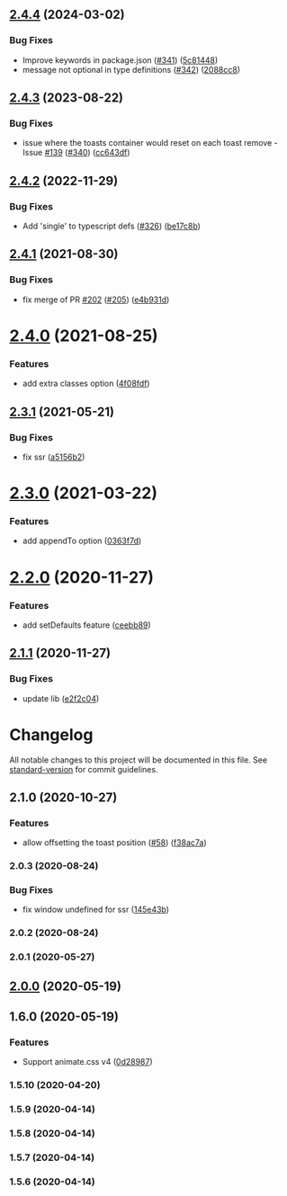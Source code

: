 ## [2.4.4](https://github.com/rfoel/bulma-toast/compare/v2.4.3...v2.4.4) (2024-03-02)


### Bug Fixes

* Improve keywords in package.json ([#341](https://github.com/rfoel/bulma-toast/issues/341)) ([5c81448](https://github.com/rfoel/bulma-toast/commit/5c814483cd23de479b5c151e2eca57dbd95201c8))
* message not optional in type definitions ([#342](https://github.com/rfoel/bulma-toast/issues/342)) ([2088cc8](https://github.com/rfoel/bulma-toast/commit/2088cc847fe7ad62c456ec368b587078644def37))

## [2.4.3](https://github.com/rfoel/bulma-toast/compare/v2.4.2...v2.4.3) (2023-08-22)


### Bug Fixes

* issue where the toasts container would reset on each toast remove - Issue [#139](https://github.com/rfoel/bulma-toast/issues/139) ([#340](https://github.com/rfoel/bulma-toast/issues/340)) ([cc643df](https://github.com/rfoel/bulma-toast/commit/cc643df059607f6cb8bfa8c58ac86791a2c0dd1f))

## [2.4.2](https://github.com/rfoel/bulma-toast/compare/v2.4.1...v2.4.2) (2022-11-29)


### Bug Fixes

* Add 'single' to typescript defs ([#326](https://github.com/rfoel/bulma-toast/issues/326)) ([be17c8b](https://github.com/rfoel/bulma-toast/commit/be17c8bd9215a3a13dc89bd3b5ddeab8b5b0a157))

## [2.4.1](https://github.com/rfoel/bulma-toast/compare/v2.4.0...v2.4.1) (2021-08-30)


### Bug Fixes

* fix merge of PR [#202](https://github.com/rfoel/bulma-toast/issues/202) ([#205](https://github.com/rfoel/bulma-toast/issues/205)) ([e4b931d](https://github.com/rfoel/bulma-toast/commit/e4b931dcc1947ade62f1513c15a79a40062916fe))

# [2.4.0](https://github.com/rfoel/bulma-toast/compare/v2.3.1...v2.4.0) (2021-08-25)


### Features

* add extra classes option ([4f08fdf](https://github.com/rfoel/bulma-toast/commit/4f08fdf9f930b112ccdfc12f05b8d08050731fa1))

## [2.3.1](https://github.com/rfoel/bulma-toast/compare/v2.3.0...v2.3.1) (2021-05-21)


### Bug Fixes

* fix ssr ([a5156b2](https://github.com/rfoel/bulma-toast/commit/a5156b2f50d8b2de8c928cc058aeac55cf53fdf4))

# [2.3.0](https://github.com/rfoel/bulma-toast/compare/v2.2.0...v2.3.0) (2021-03-22)


### Features

* add appendTo option ([0363f7d](https://github.com/rfoel/bulma-toast/commit/0363f7dbbd66016118376e7e108dd58c69045fd3))

# [2.2.0](https://github.com/rfoel/bulma-toast/compare/v2.1.0...v2.2.0) (2020-11-27)


### Features

* add setDefaults feature ([ceebb89](https://github.com/rfoel/bulma-toast/commit/ceebb8950e5d6f22d29e007115ecf5aa89b5065c))

## [2.1.1](https://github.com/rfoel/bulma-toast/compare/v2.1.0...v2.1.1) (2020-11-27)


### Bug Fixes

* update lib ([e2f2c04](https://github.com/rfoel/bulma-toast/commit/e2f2c044ab4a0e4ca2f51aafc951f1e6985699f3))

# Changelog

All notable changes to this project will be documented in this file. See [standard-version](https://github.com/conventional-changelog/standard-version) for commit guidelines.

## 2.1.0 (2020-10-27)


### Features

* allow offsetting the toast position ([#58](https://github.com/rfoel/bulma-toast/issues/58)) ([f38ac7a](https://github.com/rfoel/bulma-toast/commit/f38ac7a9b4a274f78cc8d98f47a45f6d4807288a))

### 2.0.3 (2020-08-24)


### Bug Fixes

* fix window undefined for ssr ([145e43b](https://github.com/rfoel/bulma-toast/commit/145e43b7388ea235eae1f1366591bb95f64fd387))

### 2.0.2 (2020-08-24)

### 2.0.1 (2020-05-27)

## [2.0.0](https://github.com/rfoel/bulma-toast/compare/v1.6.0...v2.0.0) (2020-05-19)

## 1.6.0 (2020-05-19)


### Features

* Support animate.css v4 ([0d28987](https://github.com/rfoel/bulma-toast/commit/0d289870c0afbe3eebef8b5aead55493effacd58))

### 1.5.10 (2020-04-20)

### 1.5.9 (2020-04-14)

### 1.5.8 (2020-04-14)

### 1.5.7 (2020-04-14)

### 1.5.6 (2020-04-14)
